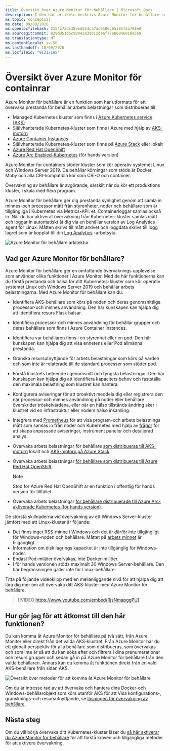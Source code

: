 ```yaml
---
title: Översikt över Azure Monitor för behållare | Microsoft Docs
description: I den här artikeln beskrivs Azure Monitor för behållare som övervakar AKS container Insights-lösning och det värde den ger genom att övervaka hälso tillståndet för dina AKS-kluster och Container Instances i Azure.
ms.topic: conceptual
ms.date: 09/08/2020
ms.openlocfilehash: 215427adc38ebd554ca7ac650ec65a05f5a781e8
ms.sourcegitcommit: 829d951d5c90442a38012daaf77e86046018e5b9
ms.translationtype: MT
ms.contentlocale: sv-SE
ms.lasthandoff: 10/09/2020
ms.locfileid: "91317165"
---
```

# <a name="azure-monitor-for-containers-overview"></a>Översikt över Azure Monitor för containrar

Azure Monitor för behållare är en funktion som har utformats för att övervaka prestanda för behållar arbets belastningar som distribueras till:

- Managed Kubernetes kluster som finns i [Azure Kubernetes service (AKS)](../../aks/intro-kubernetes.md)
- Självhanterade Kubernetes-kluster som finns i Azure med hjälp av [AKS-motorn](https://github.com/Azure/aks-engine)
- [Azure Container Instances](../../container-instances/container-instances-overview.md)
- Självhanterade Kubernetes-kluster som finns på [Azure Stack](/azure-stack/user/azure-stack-kubernetes-aks-engine-overview?view=azs-1910&preserve-view=true) eller lokalt
- [Azure Red Hat OpenShift](../../openshift/intro-openshift.md)
- [Azure Arc Enabled-Kubernetes](../../azure-arc/kubernetes/overview.md) (för hands version)

Azure Monitor for containers stöder kluster som kör operativ systemet Linux och Windows Server 2019. De behållar körningar som stöds är Docker, Moby och alla CRI-kompatibla kör som CRI-O och container.

Övervakning av behållare är avgörande, särskilt när du kör ett produktions kluster, i skala med flera program.

Azure Monitor för behållare ger dig prestanda synlighet genom att samla in minnes-och processor mått från styrenheter, noder och behållare som är tillgängliga i Kubernetes via Metrics-API: et. Containerloggar samlas också in.  När du har aktiverat övervakning från Kubernetes-kluster samlas mått och loggar in automatiskt åt dig via en behållar version av Log Analytics agent för Linux. Måtten skrivs till mått arkivet och loggdata skrivs till logg lagret som är kopplat till din [Log Analytics](../log-query/log-query-overview.md) -arbetsyta.

![Azure Monitor för behållare arkitektur](./media/container-insights-overview/azmon-containers-architecture-01.png)

## <a name="what-does-azure-monitor-for-containers-provide"></a>Vad ger Azure Monitor för behållare?

Azure Monitor för behållare ger en omfattande övervaknings upplevelse som använder olika funktioner i Azure Monitor. Med de här funktionerna kan du förstå prestanda och hälsa för ditt Kubernetes-kluster som kör operativ systemet Linux och Windows Server 2019 och behållar arbets belastningarna. Med Azure Monitor för behållare kan du:

* Identifiera AKS-behållare som körs på noden och deras genomsnittliga processor-och minnes användning. Den här kunskapen kan hjälpa dig att identifiera resurs Flask halsar.
* Identifiera processor-och minnes användning för behållar grupper och deras behållare som finns i Azure Container Instances.
* Identifiera var behållaren finns i en styrenhet eller en pod. Den här kunskapen kan hjälpa dig att visa enhetens eller Pod allmänna prestanda.
* Granska resursutnyttjande för arbets belastningar som körs på värden och som inte är relaterade till de standard processer som stöder pod.
* Förstå klustrets beteende i genomsnitt och tyngsta belastningar. Den här kunskapen kan hjälpa dig att identifiera kapacitets behov och fastställa den maximala belastning som klustret kan hantera.
* Konfigurera aviseringar för att proaktivt meddela dig eller registrera den när processor-och minnes användning på noder eller behållare överskrider tröskelvärdena, eller när en hälso tillstånds ändring sker i klustret vid en infrastruktur eller noders hälso insamling.
* Integrera med [Prometheus](https://prometheus.io/docs/introduction/overview/) för att visa program-och arbets belastnings mått som samlas in från noder och Kubernetes med hjälp av [frågor](container-insights-log-search.md) för att skapa anpassade aviseringar, instrument paneler och detaljerad analys.
* Övervaka arbets belastningar för behållare [som distribueras till AKS-motorn](https://github.com/Azure/aks-engine) lokalt och [AKS-motorn på Azure Stack](/azure-stack/user/azure-stack-kubernetes-aks-engine-overview?view=azs-1908&preserve-view=true).
* Övervaka arbets belastningar [för behållare som distribueras till Azure Red Hat OpenShift](../../openshift/intro-openshift.md).

    >[!NOTE]
    >Stöd för Azure Red Hat OpenShift är en funktion i offentlig för hands version för tillfället.
    >

* Övervaka arbets belastningar [för behållare distribuerade till Azure Arc-aktiverade Kubernetes (för hands version)](../../azure-arc/kubernetes/overview.md).

De största skillnaderna vid övervakning av ett Windows Server-kluster jämfört med ett Linux-kluster är följande:

- Det finns inget RSS-minne i Windows och det är därför inte tillgängligt för Windows-noden och behållare. Måttet på [arbets minnet](/windows/win32/memory/working-set) är tillgängligt.
- Information om disk lagrings kapacitet är inte tillgänglig för Windows-noder.
- Endast Pod-miljöer övervakas, inte Docker-miljöer.
- I för hands versionen stöds maximalt 30 Windows Server-behållare. Den här begränsningen gäller inte för Linux-behållare.

Titta på följande videoklipp med en mellanliggande nivå för att hjälpa dig att lära dig mer om att övervaka ditt AKS-kluster med Azure Monitor för behållare.

> [!VIDEO https://www.youtube.com/embed/RjsNmapggPU]

## <a name="how-do-i-access-this-feature"></a>Hur gör jag för att åtkomst till den här funktionen?

Du kan komma åt Azure Monitor för behållare på två sätt, från Azure Monitor eller direkt från det valda AKS-klustret. Från Azure Monitor har du ett globalt perspektiv för alla behållare som distribueras, som övervakas och som inte är så att du kan söka efter och filtrera i dina prenumerationer och resurs grupper och sedan gå in på Azure Monitor för behållare från den valda behållaren.  Annars kan du komma åt funktionen direkt från en vald AKS-behållare från sidan AKS.

![Översikt över metoder för att komma åt Azure Monitor för behållare](./media/container-insights-overview/azmon-containers-experience.png)

Om du är intresse rad av att övervaka och hantera dina Docker-och Windows-behållarobjekt som körs utanför AKS för att Visa konfigurations-, gransknings-och resursutnyttjande, se [lösningen för övervakning av behållare](./containers.md).

## <a name="next-steps"></a>Nästa steg

Om du vill börja övervaka ditt Kubernetes-kluster läser du [så här aktiverar du Azure Monitor för behållare](container-insights-onboard.md) för att förstå kraven och tillgängliga metoder för att aktivera övervakning.

